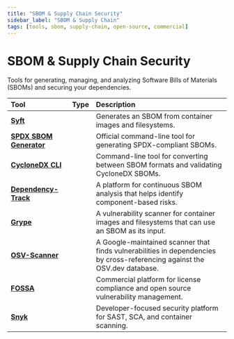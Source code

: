 ```yaml
---
title: "SBOM & Supply Chain Security"
sidebar_label: "SBOM & Supply Chain"
tags: [tools, sbom, supply-chain, open-source, commercial]
---
```

# SBOM & Supply Chain Security

Tools for generating, managing, and analyzing Software Bills of Materials (SBOMs) and securing your dependencies.

| Tool | Type | Description |
| :--- | :--: | :---------- |
| [**Syft**](https://github.com/anchore/syft) | <i class="fa-solid fa-code-branch"></i> | Generates an SBOM from container images and filesystems. |
| [**SPDX SBOM Generator**](https://github.com/spdx/spdx-sbom-generator) | <i class="fa-solid fa-code-branch"></i> | Official command-line tool for generating SPDX-compliant SBOMs. |
| [**CycloneDX CLI**](https://github.com/CycloneDX/cyclonedx-cli) | <i class="fa-solid fa-code-branch"></i> | Command-line tool for converting between SBOM formats and validating CycloneDX SBOMs. |
| [**Dependency-Track**](https://dependencytrack.org/) | <i class="fa-solid fa-code-branch"></i> | A platform for continuous SBOM analysis that helps identify component-based risks. |
| [**Grype**](https://github.com/anchore/grype) | <i class="fa-solid fa-code-branch"></i> | A vulnerability scanner for container images and filesystems that can use an SBOM as its input. |
| [**OSV-Scanner**](https://github.com/google/osv-scanner) | <i class="fa-solid fa-code-branch"></i> | A Google-maintained scanner that finds vulnerabilities in dependencies by cross-referencing against the OSV.dev database. |
| [**FOSSA**](https://fossa.com/) | <i class="fa-solid fa-dollar-sign"></i> | Commercial platform for license compliance and open source vulnerability management. |
| [**Snyk**](https://snyk.io/) | <i class="fa-solid fa-dollar-sign"></i> | Developer-focused security platform for SAST, SCA, and container scanning. | 

<!-- Citations -->

